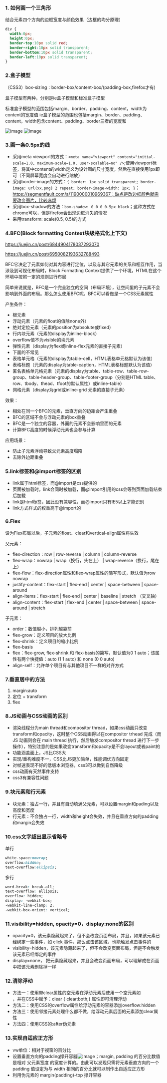 ### 1. 如何画一个三角形
结合元素四个方向的边框宽度与颜色效果（边框的均分原理）

```css
div { 
  width:0px;
  height:0px;
  border-top:10px solid red; 
  border-right:10px solid transparent; 
  border-bottom:10px solid transparent; 
  border-left:10px solid transparent; 
}
```

### 2.盒子模型

（CSS3）box-sizing：border-box/content-box/(padding-box,firefox才有)

盒子模型有两种，分别是ie盒子模型和标准盒子模型

标准盒子模型的范围包括margin、border、padding、content，width为content的宽度值
ie盒子模型的范围也包括margin、border、padding、content，width包含content、padding、border三者的宽度和

![image](https://user-images.githubusercontent.com/53267289/153403558-858c7b9b-9ea1-4c3c-9259-5507341afa37.png)
![image](https://user-images.githubusercontent.com/53267289/153403635-bd1e3da6-045b-4b29-8c12-0a755efef093.png)

### 3.画一条0.5px的线

- 采用meta viewport的方式：`<meta name="viewport" content="initial-scale=1.0, maximum-scale=1.0, user-scalable=no" />`;使用viewport标签，将其中content的width定义为设计图的尺寸宽度，然后在直接使用1px即可（不同屏幕宽度会自动进行缩放）
- 采用border-image的方式：`{ border: 1px solid transparent; border-image: url(xx.png) 2 repeat; border-image-width: 1px; }`；https://segmentfault.com/a/1190000010969367；缺点是改边框颜色就需要改变图片，比较麻烦
- 采用box-shadow的方法：`box-shadow: 0 0 0 0.5px black`；这种方式在chrome可以，但是firefox会出现边框消失的情况
- 采用transform: scale(0.5, 0.5)的方式

### 4.BFC(Block formatting Context块级格式化上下文)

https://juejin.cn/post/6844904178037293070

https://juejin.cn/post/6950082193632788493

BFC它决定了元素如何对其内容进行定位，以及与其它元素的关系和相互作用，当涉及到可视化布局时，Block Formatting Context提供了一个环境，HTML在这个环境中按照一定的规则进行布局

简单来说就是，BFC是一个完全独立的空间（布局环境），让空间里的子元素不会影响到外面的布局。那么怎么使用BFC呢，BFC可以看做是一个CSS元素属性

产生条件：
- 根元素
- 浮动元素（元素的float的值除none外）
- 绝对定位元素（元素的position为absolute或fixed）
- 行内块元素（元素的display为inline-block）
- overflow值不为visible的块元素
- 弹性元素（display为flex或inline-flex元素的直接子元素）
- 下面的不常见
- 表格单元格（元素的display为table-cell，HTML表格单元格默认为该值）
- 表格标题（元素的display为table-caption，HTML表格标题默认为该值）
- 匿名表格单元格元素（元素的display为table、table-row、table-row-group、table-header-group、table-footer-group（分别是HTML table、row、tbody、thead、tfoot的默认属性）或inline-table）
- 网格元素（display为grid或inline-grid 元素的直接子元素）

效果：
- 相处在同一个BFC的元素，垂直方向的边距会产生重叠
- BFC的区域不会与浮动元素的box重叠
- BFC是一个独立的容器，外面的元素不会影响里面的元素
- 计算BFC高度的时候浮动元素也会参与计算

应用场景：
- 防止子元素浮动导致父元素高度塌陷
- 去除外边距重叠

### 5.link标签和@import标签的区别
- link属于html标签，而@import是css提供的
- 页面被加载时，link会同时被加载，而@import引用的css会等到页面加载结束后加载
- link是html标签，因此没有兼容性，而@import只有IE5以上才能识别
- link方式样式的权重高于@import的

### 6.Flex

设为Flex布局以后，子元素的float、clear和vertical-align属性将失效

父元素：
- flex-direction：row | row-reverse | column | column-reverse
- flex-wrap：nowrap | wrap（换行，头在上） | wrap-reverse（换行，尾在上）
- flex-flow：flex-direction属性和flex-wrap属性的简写形式，默认值为row nowrap
- justify-content：flex-start | flex-end | center | space-between | space-around
- align-items：flex-start | flex-end | center | baseline | stretch （交叉轴）
- align-content：flex-start | flex-end | center | space-between | space-around | stretch

子元素：
- order：数值越小，排列越靠前
- flex-grow：定义项目的放大比例
- flex-shrink：定义项目的缩小比例
- flex-basis
- flex：flex-grow, flex-shrink 和 flex-basis的简写，默认值为0 1 auto；该属性有两个快捷值：auto (1 1 auto) 和 none (0 0 auto)
- align-self：允许单个项目有与其他项目不一样的对齐方式

### 7.垂直居中的方法

1. margin:auto
2. 定位 + transform
3. flex

### 8.JS动画与CSS动画的区别

- 渲染线程分为main thread和compositor thread，如果css动画只改变transform和opacity，这时整个CSS动画得以在compositor trhead 完成（而 JS 动画则会在 main thread 执行，然后触发compositor thread 进行下一步操作），特别注意的是如果改变transform和opacity是不会layout或者paint的
- 功能涵盖面上，JS比CSS大
- 实现/重构难度不一，CSS比JS更加简单，性能调优方向固定
- 对帧速表现不好的低版本浏览器，css3可以做到自然降级
- css动画有天然事件支持
- css3有兼容性问题   

### 9.块元素和行元素

- 块元素：独占一行，并且有自动填满父元素，可以设置margin和pading以及高度和宽度
- 行元素：不会独占一行，width和height会失效，并且在垂直方向的padding和margin会失效

### 10.css文字超出显示省略号

单行
```css
white-space:nowrap;
overflow:hidden;
text-overflow:ellipsis;
```

多行
```css
word-break: break-all;
text-overflow: ellipsis;
overflow: hidden;
display: -webkit-box;
-webkit-line-clamp: 2;
-webkit-box-orient: vertical;
```

### 11.visibility=hidden, opacity=0，display:none的区别

- opacity=0，该元素隐藏起来了，但不会改变页面布局，并且，如果该元素已经绑定一些事件，如 click 事件，那么点击该区域，也能触发点击事件的
- visibility=hidden，该元素隐藏起来了，但不会改变页面布局，但是不会触发该元素已经绑定的事件
- display=none， 把元素隐藏起来，并且会改变页面布局，可以理解成在页面中把该元素删除掉一样

### 12.清除浮动
- 方法一：使用带clear属性的空元素在浮动元素后使用一个空元素如<div class="clear"></div>，并在CSS中赋予：clear { clear:both;} 属性即可清理浮动
- 方法二：使用CSS的overflow属性给浮动元素的容器添加overflow:hidden
- 方法三：使用邻接元素处理什么都不做，给浮动元素后面的元素添加clear属性
- 方法四：使用CSS的:after伪元素

### 13.实现自适应正方形

- vw单位：相对于视窗的百分比
- 设置垂直方向的padding撑开容器![image](https://user-images.githubusercontent.com/53267289/153527516-ed619fb1-22a4-4d0c-9037-c86984b8d9d5.png)；margin, padding 的百分比数值是相对 父元素宽度 的宽度计算的。由此可以发现只需将元素垂直方向的一个 padding 值设定为与 width 相同的百分比就可以制作出自适应正方形
- 利用伪元素的 margin(padding)-top 撑开容器



